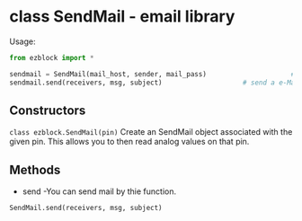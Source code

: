 # class SendMail - email library

Usage:
```python
from ezblock import *

sendmail = SendMail(mail_host, sender, mail_pass)                     # create an SendMail object
sendmail.send(receivers, msg, subject)                    # send a e-Mail
```
## Constructors
```class ezblock.SendMail(pin)```
Create an SendMail object associated with the given pin. This allows you to then read analog values on that pin.

## Methods
- send -You can send mail by thie function.
```python
SendMail.send(receivers, msg, subject)
```